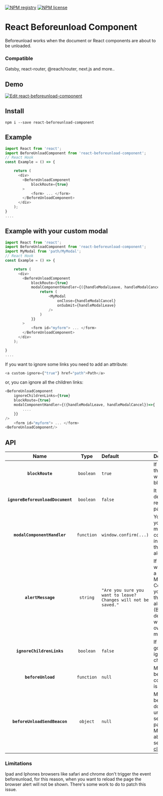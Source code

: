 [![NPM registry](https://img.shields.io/npm/v/react-beforeunload-component.svg?style=for-the-badge)](https://yarnpkg.com/en/package/react-beforeunload-component) [![NPM license](https://img.shields.io/badge/license-mit-red.svg?style=for-the-badge)](LICENSE.md)

# React Beforeunload Component

Beforeunload works when the document or React components are about to be unloaded.

### Compatible

Gatsby, react-router, @reach/router, next.js and more..

## Demo

[![Edit react-beforeunload-component](https://codesandbox.io/static/img/play-codesandbox.svg)](https://codesandbox.io/s/react-beforeunload-component-mr2zp?file=/src/App.js)

## Install

`npm i --save react-beforeunload-component`

## Example

```js
import React from 'react';
import BeforeUnloadComponent from 'react-beforeunload-component';
// React Hook
const Example = () => {

    return (
      <div>
        <BeforeUnloadComponent
            blockRoute={true}
        >
            <form> ... </form>
        </BeforeUnloadComponent>
      </div>
    );
}
....

```

## Example with your custom modal

```js
import React from 'react';
import BeforeUnloadComponent from 'react-beforeunload-component';
import MyModal from 'path/MyModal';
// React Hook
const Example = () => {

    return (
      <div>
        <BeforeUnloadComponent
            blockRoute={true}
            modalComponentHandler={({handleModalLeave, handleModalCancel})=>{
                return (
                    <MyModal
                        onClose={handleModalCancel}
                        onSubmit={handleModalLeave}
                    />
                )
            }}
        >
            <form id="myform"> ... </form>
        </BeforeUnloadComponent>
      </div>
    );

}
....

```

If you want to ignore some links you need to add an attribute:

```js
<a custom-ignore={"true"} href="path">Path</a>
```

or, you can ignore all the children links:

```js
<BeforeUnloadComponent
    ignoreChildrenLinks={true}
    blockRoute={true}
    modalComponentHandler={({handleModalLeave, handleModalCancel})=>{
        ....
    }}
/>
    <form id="myform"> ... </form>
<BeforeUnloadComponent/>
```

## API

| Name | Type | Default | Description |
| :--: | :--: | :------ | :---------- |
| **`blockRoute`** | `boolean` | `true` | If it's false the router will not be blocked |
| **`ignoreBeforeunloadDocument`** | `boolean` | `false` | It ignores default reloading page alert. |
| **`modalComponentHandler`** | `function` | `window.confirm(...)` | You can use your custom modal component instead of the default alert. |
| **`alertMessage`** | `string` | `"Are you sure you want to leave? Changes will not be saved."` | If you don't want to use a React Modal Component you can use the default alert (Browsers defaults) with your own message. |  
| **`ignoreChildrenLinks`** | `boolean` | `false` | If it's true is going to ignore all the children links |
| **`beforeUnload`** | `function` | `null` | Manage data before the component is unload |
| **`beforeUnloadSendBeacon`** | `object` | `null` | Manage data before the document is unload with sendBeacon( path, data). More info about sendBeacon, [click here](https://developer.mozilla.org/en-US/docs/Web/API/Navigator/sendBeacon). |

### Limitations

Ipad and Iphones browsers like safari and chrome don't trigger the event beforeunload, for this reason, when you want to reload the page the browser alert will not be shown. There's some work to do to patch this issue.

